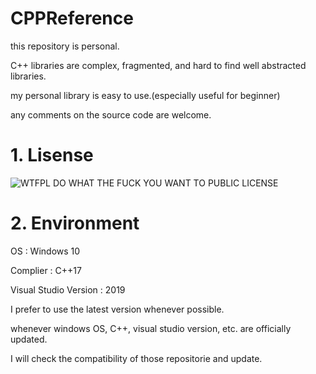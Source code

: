 # CPPReference

this repository is personal.

C++ libraries are complex, fragmented, and hard to find well abstracted libraries.

my personal library is easy to use.(especially useful for beginner)

any comments on the source code are welcome.


# 1. Lisense

![WTFPL](https://i.imgur.com/nAsQFRo.png)
DO WHAT THE FUCK YOU WANT TO PUBLIC LICENSE

# 2. Environment


OS : Windows 10

Complier : C++17

Visual Studio Version : 2019


I prefer to use the latest version whenever possible.

whenever windows OS, C++, visual studio version, etc. are officially updated. 

I will check the compatibility of those repositorie and update.
